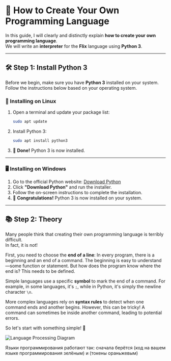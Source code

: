 # 🚀 How to Create Your Own Programming Language  

In this guide, I will clearly and distinctly explain **how to create your own programming language**.  
We will write an **interpreter** for the **Flix** language using **Python 3**.  

---

## 🛠 Step 1: Install Python 3

Before we begin, make sure you have **Python 3** installed on your system. Follow the instructions below based on your operating system.  

### 🐧 Installing on Linux  
1. Open a terminal and update your package list:  
   ```sh
   sudo apt update
   ```
2. Install Python 3:  
   ```sh
   sudo apt install python3
   ```
3. 🎉 **Done!** Python 3 is now installed.  

---

### 🖥 Installing on Windows  
1. Go to the official Python website: [Download Python](https://www.python.org/downloads/)  
2. Click **"Download Python"** and run the installer.  
3. Follow the on-screen instructions to complete the installation.  
4. 🎉 **Congratulations!** Python 3 is now installed on your system.  

---

## 📚 Step 2: Theory  

Many people think that creating their own programming language is terribly difficult.  
In fact, it is not!  

First, you need to choose the **end of a line**: In every program, there is a beginning and an end of a command. The beginning is easy to understand—some function or statement. But how does the program know where the end is? This needs to be defined.  

Simple languages use a specific **symbol** to mark the end of a command. For example, in some languages, it's `;`, while in Python, it's simply the newline character `\n`.  

More complex languages rely on **syntax rules** to detect when one command ends and another begins. However, this can be tricky! A command can sometimes be inside another command, leading to potential errors.  

So let's start with something simple! 🚀  

![Language Processing Diagram](blob:https://app.diagrams.net/19a49ed9-97e4-453b-ac37-d3c4b42dd38d)  

Языки программирования работают так:
сначала берётся (код на вашем языке программирования зелёным) и (токены ораньжевым)

